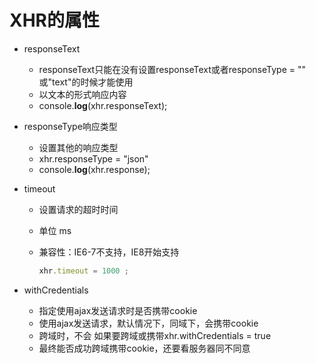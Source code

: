 # XHR的属性

* responseText

  * responseText只能在没有设置responseText或者responseType = "" 或"text"的时候才能使用
  * 以文本的形式响应内容
  *  console.**log**(xhr.responseText);

* responseType响应类型

  * 设置其他的响应类型
  * xhr.responseType = "json"
  * console.**log**(xhr.response);

* timeout

  * 设置请求的超时时间

  * 单位  ms

  * 兼容性：IE6-7不支持，IE8开始支持

    ```js
    xhr.timeout = 1000 ;
    ```

* withCredentials
  * 指定使用ajax发送请求时是否携带cookie
  * 使用ajax发送请求，默认情况下，同域下，会携带cookie
  * 跨域时，不会   如果要跨域或携带xhr.withCredentials = true
  * 最终能否成功跨域携带cookie，还要看服务器同不同意
